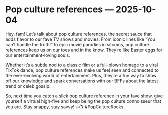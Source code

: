 # Pop culture references — 2025-10-04

Hey, fam! Let’s talk about pop culture references, the secret sauce that adds flavor to our fave TV shows and movies. From iconic lines like “You can’t handle the truth!” to epic movie parodies in sitcoms, pop culture references keep us on our toes and in the know. They’re like Easter eggs for our entertainment-loving souls.

Whether it’s a subtle nod to a classic film or a full-blown homage to a viral TikTok dance, pop culture references make us feel seen and connected to the ever-evolving world of entertainment. Plus, they’re a fun way to show off our knowledge and spark conversations with our BFFs about the latest trend or celeb gossip.

So, next time you catch a slick pop culture reference in your fave show, give yourself a virtual high-five and keep being the pop culture connoisseur that you are. Stay snappy, stay savvy! 💥📺 #PopCultureRocks